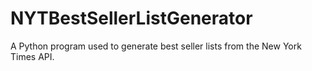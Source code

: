 # NYTBestSellerListGenerator
A Python program used to generate best seller lists from the New York Times API.
